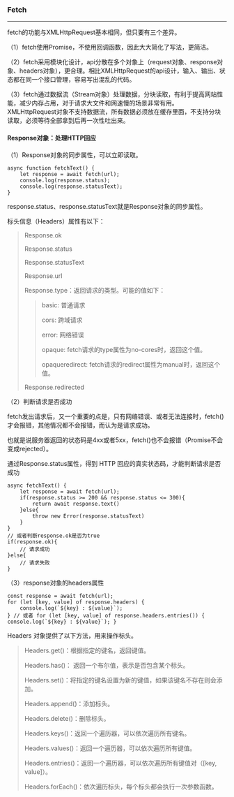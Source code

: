 ### Fetch
---

fetch的功能与XMLHttpRequest基本相同，但只要有三个差异。

（1）fetch使用Promise，不使用回调函数，因此大大简化了写法，更简洁。

（2）fetch采用模块化设计，api分散在多个对象上（request对象、response对象、headers对象），更合理。相比XMLHttpRequest的api设计，输入、输出、状态都在同一个接口管理，容易写出混乱的代码。

（3）fetch通过数据流（Stream对象）处理数据，分块读取，有利于提高网站性能，减少内存占用，对于请求大文件和网速慢的场景非常有用。XMLHttpRequest对象不支持数据流，所有数据必须放在缓存里面，不支持分块读取，必须等待全部拿到后再一次性吐出来。

#### Response对象：处理HTTP回应

（1）Response对象的同步属性，可以立即读取。
```
async function fetchText() {
    let response = await fetch(url);
    console.log(response.status);
    console.log(response.statusText);
}
```
response.status、response.statusText就是Response对象的同步属性。

标头信息（Headers）属性有以下：
>Response.ok
>
>Response.status
>
>Response.statusText
>
>Response.url
>
>Response.type：返回请求的类型。可能的值如下：
>
>>basic: 普通请求
>>
>>cors: 跨域请求
>>
>>error: 网络错误
>>
>>opaque: fetch请求的type属性为no-cores时，返回这个值。
>>
>>opaqueredirect: fetch请求的redirect属性为manual时，返回这个值。
>
>Response.redirected

（2）判断请求是否成功

fetch发出请求后，又一个重要的点是，只有网络错误、或者无法连接时，fetch()才会报错，其他情况都不会报错，而认为是请求成功。

也就是说服务器返回的状态码是4xx或者5xx，fetch()也不会报错（Promise不会变成rejected）。

通过Response.status属性，得到 HTTP 回应的真实状态码，才能判断请求是否成功
```
async fetchText() {
    let response = await fetch(url);
    if(response.status >= 200 && response.status <= 300){
        return await response.text()
    }else{
        throw new Error(response.statusText)
    }
}
// 或者判断response.ok是否为true
if(response.ok){
    // 请求成功
}else{
    // 请求失败
}
```

（3）response对象的headers属性
```
const response = await fetch(url); 
for (let [key, value] of response.headers) { 
    console.log(`${key} : ${value}`); 
} // 或者 for (let [key, value] of response.headers.entries()) { console.log(`${key} : ${value}`); }
```
Headers 对象提供了以下方法，用来操作标头。

>Headers.get()：根据指定的键名，返回键值。
>
>Headers.has()： 返回一个布尔值，表示是否包含某个标头。
>
>Headers.set()：将指定的键名设置为新的键值，如果该键名不存在则会添加。
>
>Headers.append()：添加标头。
>
>Headers.delete()：删除标头。
>
>Headers.keys()：返回一个遍历器，可以依次遍历所有键名。
>
>Headers.values()：返回一个遍历器，可以依次遍历所有键值。
>
>Headers.entries()：返回一个遍历器，可以依次遍历所有键值对（[key, value]）。
>
>Headers.forEach()：依次遍历标头，每个标头都会执行一次参数函数。